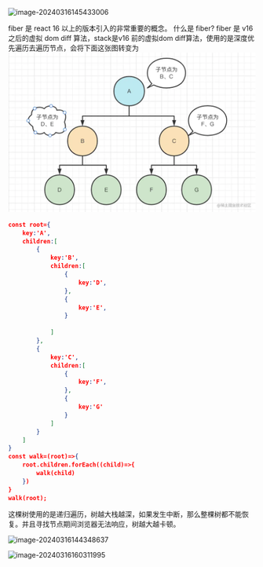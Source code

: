 ![image-20240316145433006](C:\Users\liqian\AppData\Roaming\Typora\typora-user-images\image-20240316145433006.png)

fiber 是 react 16 以上的版本引入的非常重要的概念。
什么是 fiber?
fiber 是 v16 之后的虚拟 dom diff 算法，stack是v16 前的虚拟dom diff算法，使用的是深度优先遍历去遍历节点，会将下面这张图转变为
![alt text](image-1.png)

```json
const root={
	key:'A',
	children:[
		{
            key:'B',
            children:[
                {
                    key:'D',
                },
                {
                    key:'E',
                }
                
            ]
		},
        {
            key:'C',
            children:[
                {
                    key:'F',
                },
                {
                    key:'G'
                }
            ]
        }
	]
}
const walk=(root)=>{
    root.children.forEach((child)=>{
        walk(child)
    })
}
walk(root);

```

这棵树使用的是递归遍历，树越大栈越深，如果发生中断，那么整棵树都不能恢复。并且寻找节点期间浏览器无法响应，树越大越卡顿。

![image-20240316144348637](C:\Users\liqian\AppData\Roaming\Typora\typora-user-images\image-20240316144348637.png)

![image-20240316160311995](C:\Users\liqian\AppData\Roaming\Typora\typora-user-images\image-20240316160311995.png)
